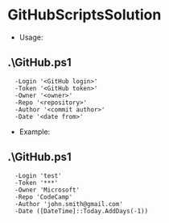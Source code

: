 # GitHubScriptsSolution

- Usage:
## .\GitHub.ps1 
      -Login '<GitHub login>'
      -Token '<GitHub token>'
      -Owner '<owner>'
      -Repo '<repository>'
      -Author '<commit author>'
      -Date '<date from>'
  
- Example:<br />
## .\GitHub.ps1 
      -Login 'test'
      -Token '***'
      -Owner 'Microsoft'
      -Repo 'CodeCamp'
      -Author 'john.smith@gmail.com'
      -Date ([DateTime]::Today.AddDays(-1))
